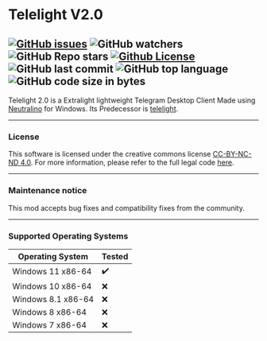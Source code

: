 # Telelight V2.0
[![GitHub issues](https://img.shields.io/github/issues/Psycho649/TelelightV2.0)](https://github.com/Psycho649/TelelightV2.0/issues)
![GitHub watchers](https://img.shields.io/github/watchers/Psycho649/TelelightV2.0?style=social)
![GitHub Repo stars](https://img.shields.io/github/stars/Psycho649/TelelightV2.0?style=social)
[![Github License](https://img.shields.io/badge/license-CC--BY--NC--ND--4.0-lightgrey)](https://creativecommons.org/licenses/by-nc-nd/4.0/)
![GitHub last commit](https://img.shields.io/github/last-commit/Psycho649/TelelightV2.0)
![GitHub top language](https://img.shields.io/github/languages/top/Psycho649/TelelightV2.0)
![GitHub code size in bytes](https://img.shields.io/github/languages/code-size/Psycho649/TelelightV2.0)
---

Telelight 2.0 is a Extralight lightweight Telegram Desktop Client Made using [Neutralino](https://neutralino.js.org) for Windows. Its Predecessor is [telelight](https://github.com/Psycho649/telelight/). 

---

### License
This software is licensed under the creative commons license [CC-BY-NC-ND 4.0](https://creativecommons.org/licenses/by-nc-nd/4.0/). For more information, please refer to the full legal code [here](https://github.com/Psycho649/TelelightV2.0/blob/master/License.md).

---

### Maintenance notice
This mod accepts bug fixes and compatibility fixes from the community.

---

### Supported Operating Systems
| Operating System | Tested |
|--|--|
| Windows 11 x86-64 | :heavy_check_mark: |
| Windows 10 x86-64 | :x: |
| Windows 8.1 x86-64 | :x: |
| Windows 8 x86-64 | :x: |
| Windows 7 x86-64 | :x: |
